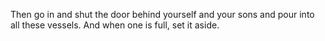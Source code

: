 Then go in and shut the door behind yourself and your sons and pour into all these vessels. And when one is full, set it aside.
